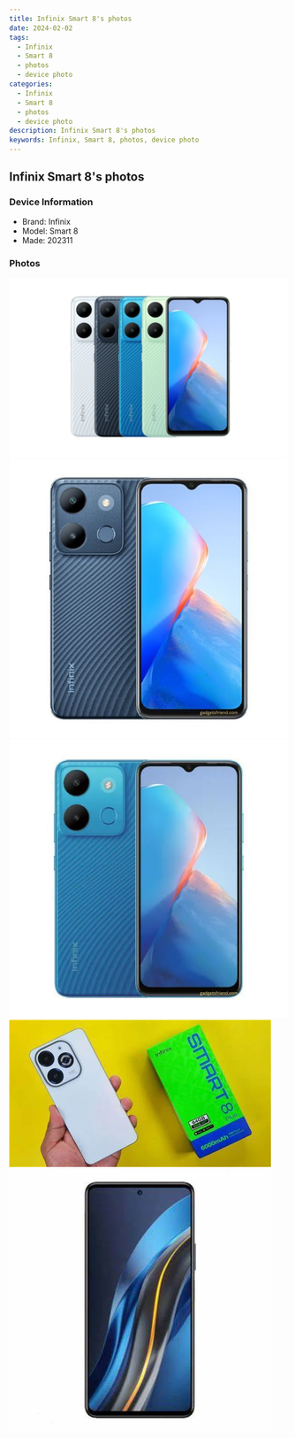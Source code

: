 ```yaml
---
title: Infinix Smart 8's photos
date: 2024-02-02
tags: 
  - Infinix
  - Smart 8
  - photos
  - device photo
categories: 
  - Infinix
  - Smart 8
  - photos
  - device photo
description: Infinix Smart 8's photos
keywords: Infinix, Smart 8, photos, device photo
---
```


## Infinix Smart 8's photos

### Device Information

- Brand: Infinix
- Model: Smart 8
- Made: 202311

### Photos

![/images/best-assets/devices/infinix/infinix-smart-8/1.jpg](/images/best-assets/devices/infinix/infinix-smart-8/1.jpg)
![/images/best-assets/devices/infinix/infinix-smart-8/2.jpg](/images/best-assets/devices/infinix/infinix-smart-8/2.jpg)
![/images/best-assets/devices/infinix/infinix-smart-8/3.jpg](/images/best-assets/devices/infinix/infinix-smart-8/3.jpg)
![/images/best-assets/devices/infinix/infinix-smart-8/4.jpg](/images/best-assets/devices/infinix/infinix-smart-8/4.jpg)
![/images/best-assets/devices/infinix/infinix-smart-8/5.jpg](/images/best-assets/devices/infinix/infinix-smart-8/5.jpg)
